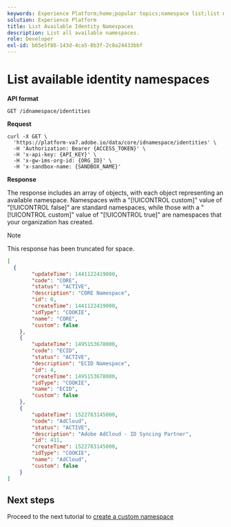 ```yaml
---
keywords: Experience Platform;home;popular topics;namespace list;list namespace
solution: Experience Platform
title: List Available Identity Namespaces
description: List all available namespaces.
role: Developer
exl-id: b65e5f86-143d-4ca5-8b3f-2c0a24433bbf
---
```

# List available identity namespaces

**API format**

```http
GET /idnamespace/identities
```

**Request**

```shell
curl -X GET \
  'https://platform-va7.adobe.io/data/core/idnamespace/identities' \
  -H 'Authorization: Bearer {ACCESS_TOKEN}' \
  -H 'x-api-key: {API_KEY}' \
  -H 'x-gw-ims-org-id: {ORG_ID}' \
  -H 'x-sandbox-name: {SANDBOX_NAME}'
```

**Response**

The response includes an array of objects, with each object representing an available namespace. Namespaces with a "[!UICONTROL custom]" value of "[!UICONTROL false]" are standard namespaces, while those with a "[!UICONTROL custom]" value of "[!UICONTROL true]" are namespaces that your organization has created.

>[!NOTE]
>
>This response has been truncated for space.

```json
[
  {
        "updateTime": 1441122419000,
        "code": "CORE",
        "status": "ACTIVE",
        "description": "CORE Namespace",
        "id": 0,
        "createTime": 1441122419000,
        "idType": "COOKIE",
        "name": "CORE",
        "custom": false
    },
    {
        "updateTime": 1495153678000,
        "code": "ECID",
        "status": "ACTIVE",
        "description": "ECID Namespace",
        "id": 4,
        "createTime": 1495153678000,
        "idType": "COOKIE",
        "name": "ECID",
        "custom": false
    },
    {
        "updateTime": 1522783145000,
        "code": "AdCloud",
        "status": "ACTIVE",
        "description": "Adobe AdCloud - ID Syncing Partner",
        "id": 411,
        "createTime": 1522783145000,
        "idType": "COOKIE",
        "name": "AdCloud",
        "custom": false
    }
]
```

## Next steps

Proceed to the next tutorial to [create a custom namespace](./create-custom-namespace.md)
